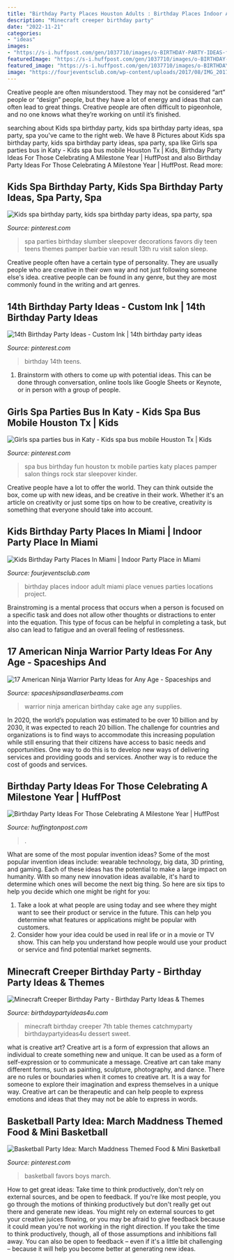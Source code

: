 ```yaml
---
title: "Birthday Party Places Houston Adults : Birthday Places Indoor Adult Miami Place Venues Parties Locations Project"
description: "Minecraft creeper birthday party"
date: "2022-11-21"
categories:
- "ideas"
images:
- "https://s-i.huffpost.com/gen/1037710/images/o-BIRTHDAY-PARTY-IDEAS-facebook.jpg"
featuredImage: "https://s-i.huffpost.com/gen/1037710/images/o-BIRTHDAY-PARTY-IDEAS-facebook.jpg"
featured_image: "https://s-i.huffpost.com/gen/1037710/images/o-BIRTHDAY-PARTY-IDEAS-facebook.jpg"
image: "https://fourjeventsclub.com/wp-content/uploads/2017/08/IMG_20170820_111628-2-1024x768.jpg"
---
```



Creative people are often misunderstood. They may not be considered “art” people or “design” people, but they have a lot of energy and ideas that can often lead to great things. Creative people are often difficult to pigeonhole, and no one knows what they’re working on until it’s finished.

	

		
searching about Kids spa birthday party, kids spa birthday party ideas, spa party, spa you've came to the right web. We have 8 Pictures about Kids spa birthday party, kids spa birthday party ideas, spa party, spa like Girls spa parties bus in Katy - Kids spa bus mobile Houston Tx | Kids, Birthday Party Ideas For Those Celebrating A Milestone Year | HuffPost and also Birthday Party Ideas For Those Celebrating A Milestone Year | HuffPost. Read more:
		
    
## Kids Spa Birthday Party, Kids Spa Birthday Party Ideas, Spa Party, Spa

<img loading=lazy src="https://i.pinimg.com/originals/a4/20/1c/a4201ce168c36f59c179cf4bbf4ee958.jpg" onerror="this.onerror=null;this.src='https://tse1.mm.bing.net/th?id=OIP.4VpAsecuNYah5vzAiyHxlQHaLH&amp;pid=15.1';" alt="Kids spa birthday party, kids spa birthday party ideas, spa party, spa">

_Source: pinterest.com_

>spa parties birthday slumber sleepover decorations favors diy teen teens themes pamper barbie van result 13th ru visit salon sleep. 

	

Creative people often have a certain type of personality. They are usually people who are creative in their own way and not just following someone else's idea. creative people can be found in any genre, but they are most commonly found in the writing and art genres.

    
## 14th Birthday Party Ideas - Custom Ink | 14th Birthday Party Ideas

<img loading=lazy src="https://i.pinimg.com/736x/a1/49/d2/a149d2896c4d13305986843188f6eaa8.jpg" onerror="this.onerror=null;this.src='https://tse2.mm.bing.net/th?id=OIP.k6LGDW1HWVMgyhT6TYsplwHaHa&amp;pid=15.1';" alt="14th Birthday Party Ideas - Custom Ink | 14th birthday party ideas">

_Source: pinterest.com_

>birthday 14th teens. 

	

1. Brainstorm with others to come up with potential ideas. This can be done through conversation, online tools like Google Sheets or Keynote, or in person with a group of people.

    
## Girls Spa Parties Bus In Katy - Kids Spa Bus Mobile Houston Tx | Kids

<img loading=lazy src="https://i.pinimg.com/736x/ce/9f/e2/ce9fe29f703a1e2cdbc2fc900bcf8f93--girl-spa-party-kids-spa.jpg" onerror="this.onerror=null;this.src='https://tse2.mm.bing.net/th?id=OIP.uFYZ_Vy0Zfanvw8uOBH9OAHaE8&amp;pid=15.1';" alt="Girls spa parties bus in Katy - Kids spa bus mobile Houston Tx | Kids">

_Source: pinterest.com_

>spa bus birthday fun houston tx mobile parties katy places pamper salon things rock star sleepover kinder. 

	

Creative people have a lot to offer the world. They can think outside the box, come up with new ideas, and be creative in their work. Whether it's an article on creativity or just some tips on how to be creative, creativity is something that everyone should take into account.

    
## Kids Birthday Party Places In Miami | Indoor Party Place In Miami

<img loading=lazy src="https://fourjeventsclub.com/wp-content/uploads/2017/08/IMG_20170820_111628-2-1024x768.jpg" onerror="this.onerror=null;this.src='https://tse4.mm.bing.net/th?id=OIP.vZ_boTD1a7Eqlnuq4eC1WwHaFj&amp;pid=15.1';" alt="Kids Birthday Party Places In Miami | Indoor Party Place in Miami">

_Source: fourjeventsclub.com_

>birthday places indoor adult miami place venues parties locations project. 

	

Brainstroming is a mental process that occurs when a person is focused on a specific task and does not allow other thoughts or distractions to enter into the equation. This type of focus can be helpful in completing a task, but also can lead to fatigue and an overall feeling of restlessness.

    
## 17 American Ninja Warrior Party Ideas For Any Age - Spaceships And

<img loading=lazy src="http://spaceshipsandlaserbeams.com/wp-content/uploads/2017/01/main-american-ninja-warrior-birthday-party-ideas.jpg" onerror="this.onerror=null;this.src='https://tse2.mm.bing.net/th?id=OIP.BDFPJvYMhijK-jDmqRxi8wHaLH&amp;pid=15.1';" alt="17 American Ninja Warrior Party Ideas for Any Age - Spaceships and">

_Source: spaceshipsandlaserbeams.com_

>warrior ninja american birthday cake age any supplies. 

	

In 2020, the world’s population was estimated to be over 10 billion and by 2030, it was expected to reach 20 billion. The challenge for countries and organizations is to find ways to accommodate this increasing population while still ensuring that their citizens have access to basic needs and opportunities. One way to do this is to develop new ways of delivering services and providing goods and services. Another way is to reduce the cost of goods and services.

    
## Birthday Party Ideas For Those Celebrating A Milestone Year | HuffPost

<img loading=lazy src="https://s-i.huffpost.com/gen/1037710/images/o-BIRTHDAY-PARTY-IDEAS-facebook.jpg" onerror="this.onerror=null;this.src='https://tse2.mm.bing.net/th?id=OIP.Pl8OuoleYwmkqZOngv6I6gHaE8&amp;pid=15.1';" alt="Birthday Party Ideas For Those Celebrating A Milestone Year | HuffPost">

_Source: huffingtonpost.com_

>. 

	

What are some of the most popular invention ideas?
Some of the most popular invention ideas include: wearable technology, big data, 3D printing, and gaming. Each of these ideas has the potential to make a large impact on humanity. With so many new innovation ideas available, it's hard to determine which ones will become the next big thing. So here are six tips to help you decide which one might be right for you: 
1) Take a look at what people are using today and see where they might want to see their product or service in the future. This can help you determine what features or applications might be popular with customers. 
2) Consider how your idea could be used in real life or in a movie or TV show. This can help you understand how people would use your product or service and find potential market segments.

    
## Minecraft Creeper Birthday Party - Birthday Party Ideas &amp; Themes

<img loading=lazy src="http://i2.wp.com/www.birthdaypartyideas4u.com/wp-content/uploads/2015/02/minecraft-creeper-birthday-party-ideas-dessert-table.jpg" onerror="this.onerror=null;this.src='https://tse3.mm.bing.net/th?id=OIP.5mRCVHwnrEC-1uX_L_OzPAHaE8&amp;pid=15.1';" alt="Minecraft Creeper Birthday Party - Birthday Party Ideas &amp; Themes">

_Source: birthdaypartyideas4u.com_

>minecraft birthday creeper 7th table themes catchmyparty birthdaypartyideas4u dessert sweet. 

	

what is creative art?
Creative art is a form of expression that allows an individual to create something new and unique. It can be used as a form of self-expression or to communicate a message. Creative art can take many different forms, such as painting, sculpture, photography, and dance.
There are no rules or boundaries when it comes to creative art. It is a way for someone to explore their imagination and express themselves in a unique way. Creative art can be therapeutic and can help people to express emotions and ideas that they may not be able to express in words.

    
## Basketball Party Idea: March Maddness Themed Food &amp; Mini Basketball

<img loading=lazy src="https://i.pinimg.com/736x/23/7c/99/237c997f38f42e32e9df1ba6f253fdcb--basketball-tournaments-boys-basketball-party-ideas.jpg?b=t" onerror="this.onerror=null;this.src='https://tse3.mm.bing.net/th?id=OIP.yKGCC-KMLuGVFPpXdhVJrAHaLG&amp;pid=15.1';" alt="Basketball Party Idea: March Maddness Themed Food &amp; Mini Basketball">

_Source: pinterest.com_

>basketball favors boys march. 

	

How to get great ideas: Take time to think productively, don't rely on external sources, and be open to feedback.
If you're like most people, you go through the motions of thinking productively but don't really get out there and generate new ideas. You might rely on external sources to get your creative juices flowing, or you may be afraid to give feedback because it could mean you're not working in the right direction. If you take the time to think productively, though, all of those assumptions and inhibitions fall away. You can also be open to feedback – even if it's a little bit challenging – because it will help you become better at generating new ideas.


